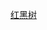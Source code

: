 [红黑树](https://github.com/GrowTowardsSunlight/For-the-interview/tree/master/algorithm/data%20strcut/红黑树.md)
